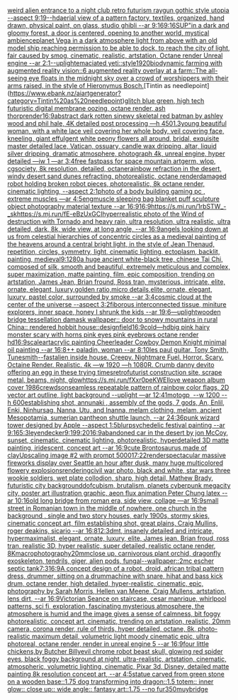 [weird alien entrance to a night club retro futurism raygun gothic style utopia --aspect 9:19](https://www.ebank.nz/aiartgenerator?category=weird%20alien%20entrance%20to%20a%20night%20club%20retro%20futurism%20raygun%20gothic%20style%20utopia%20--aspect%209%3A19)[--hd](https://www.ebank.nz/aiartgenerator?category=--hd)[aerial view of a pattern factory, textiles, organized, hand drawn, physical paint, on glass, studio ghibli --ar 9:16](https://www.ebank.nz/aiartgenerator?category=aerial%20view%20of%20a%20pattern%20factory%2C%20textiles%2C%20organized%2C%20hand%20drawn%2C%20physical%20paint%2C%20on%20glass%2C%20studio%20ghibli%20--ar%209%3A16)[9:16](https://www.ebank.nz/aiartgenerator?category=9%3A16)[SUP"](https://www.ebank.nz/aiartgenerator?category=SUP%22)[in a dark and gloomy forest, a door is centered, opening to another world, mystical ambience](https://www.ebank.nz/aiartgenerator?category=in%20a%20dark%20and%20gloomy%20forest%2C%20a%20door%20is%20centered%2C%20opening%20to%20another%20world%2C%20mystical%20ambience)[planet Vega in a dark atmosphere light from above with an old model ship reaching permission to be able to dock, to reach the city of light, fair caused by smog, cinematic, realistic, artstation, Octane render Unreal engine --ar 2:1](https://www.ebank.nz/aiartgenerator?category=planet%20Vega%20in%20a%20dark%20atmosphere%20light%20from%20above%20with%20an%20old%20model%20ship%20reaching%20permission%20to%20be%20able%20to%20dock%2C%20to%20reach%20the%20city%20of%20light%2C%20fair%20caused%20by%20smog%2C%20cinematic%2C%20realistic%2C%20artstation%2C%20Octane%20render%20Unreal%20engine%20--ar%202%3A1)[--uplight](https://www.ebank.nz/aiartgenerator?category=--uplight)[emaciated yeti::](https://www.ebank.nz/aiartgenerator?category=emaciated%20yeti%3A%3A)[style](https://www.ebank.nz/aiartgenerator?category=style)[1920](https://www.ebank.nz/aiartgenerator?category=1920)[biodynamic farming with augmented reality vision::6 augmented reality overlay at a farm::](https://www.ebank.nz/aiartgenerator?category=biodynamic%20farming%20with%20augmented%20reality%20vision%3A%3A6%20augmented%20reality%20overlay%20at%20a%20farm%3A%3A)[The all-seeing eye floats in the midnight sky over a crowd of worshippers with their arms raised, in the style of Hieronymus Bosch.](https://www.ebank.nz/aiartgenerator?category=The%20all-seeing%20eye%20floats%20in%20the%20midnight%20sky%20over%20a%20crowd%20of%20worshippers%20with%20their%20arms%20raised%2C%20in%20the%20style%20of%20Hieronymus%20Bosch.)[Tintin as needlepoint](https://www.ebank.nz/aiartgenerator?category=Tintin%20as%20needlepoint)[glitch blue green, high tech futuristic digital membrane oozing, octane render, ash thorp](https://www.ebank.nz/aiartgenerator?category=glitch%20blue%20green%2C%20high%20tech%20futuristic%20digital%20membrane%20oozing%2C%20octane%20render%2C%20ash%20thorp)[render](https://www.ebank.nz/aiartgenerator?category=render)[16:9](https://www.ebank.nz/aiartgenerator?category=16%3A9)[abstract dark rotten sinewy skeletal red batman by ashley wood and phil hale, 4K detailed post processing —h 450](https://www.ebank.nz/aiartgenerator?category=abstract%20dark%20rotten%20sinewy%20skeletal%20red%20batman%20by%20ashley%20wood%20and%20phil%20hale%2C%204K%20detailed%20post%20processing%20%E2%80%94h%20450)[1.3](https://www.ebank.nz/aiartgenerator?category=1.3)[young beautiful woman, with a white lace veil covering her whole body, veil covering face, kneeling, giant effulgent white peony flowers all around, bridal, exquisite master detailed lace, Vatican, ossuary, candle wax dripping, altar, liquid silver dripping, dramatic atmosphere, photograph 4k, unreal engine, hyper detailed —iw 1 —ar 3:4](https://www.ebank.nz/aiartgenerator?category=young%20beautiful%20woman%2C%20with%20a%20white%20lace%20veil%20covering%20her%20whole%20body%2C%20veil%20covering%20face%2C%20kneeling%2C%20giant%20effulgent%20white%20peony%20flowers%20all%20around%2C%20bridal%2C%20exquisite%20master%20detailed%20lace%2C%20Vatican%2C%20ossuary%2C%20candle%20wax%20dripping%2C%20altar%2C%20liquid%20silver%20dripping%2C%20dramatic%20atmosphere%2C%20photograph%204k%2C%20unreal%20engine%2C%20hyper%20detailed%20%E2%80%94iw%201%20%E2%80%94ar%203%3A4)[free fastpass for space mountain artgerm, wlop, cgsociety, 8k resolution, detailed, octane](https://www.ebank.nz/aiartgenerator?category=free%20fastpass%20for%20space%20mountain%20artgerm%2C%20wlop%2C%20cgsociety%2C%208k%20resolution%2C%20detailed%2C%20octane)[rainbow refraction in the desert, windy desert sand dunes refracting, photorealistic, octane render](https://www.ebank.nz/aiartgenerator?category=rainbow%20refraction%20in%20the%20desert%2C%20windy%20desert%20sand%20dunes%20refracting%2C%20photorealistic%2C%20octane%20render)[damaged robot holding broken robot pieces, photorealistic, 8k octane render, cinematic lighting, --aspect 2:1](https://www.ebank.nz/aiartgenerator?category=damaged%20robot%20holding%20broken%20robot%20pieces%2C%20photorealistic%2C%208k%20octane%20render%2C%20cinematic%20lighting%2C%20--aspect%202%3A1)[photo of a body building gaming pc , extreme muscles —ar 4:5](https://www.ebank.nz/aiartgenerator?category=photo%20of%20a%20body%20building%20gaming%20pc%20%2C%20extreme%20muscles%20%E2%80%94ar%204%3A5)[eng](https://www.ebank.nz/aiartgenerator?category=eng)[muscle sleeping bag blanket puff sculpture object photography material texture --ar 16:9](https://www.ebank.nz/aiartgenerator?category=muscle%20sleeping%20bag%20blanket%20puff%20sculpture%20object%20photography%20material%20texture%20--ar%2016%3A9)[16:9](https://www.ebank.nz/aiartgenerator?category=16%3A9)[<https://s.mj.run/1rbSTW_-_sk>](https://www.ebank.nz/aiartgenerator?category=%3Chttps%3A//s.mj.run/1rbSTW_-_sk%3E)[<https://s.mj.run/fE-eBzUxGCI>](https://www.ebank.nz/aiartgenerator?category=%3Chttps%3A//s.mj.run/fE-eBzUxGCI%3E)[hyperrealistic photo of the Wind of destruction with Tornado and heavy rain, ultra resolution, ultra realistic, ultra detailed, dark, 8k, wide view, at long angle, --ar 16:9](https://www.ebank.nz/aiartgenerator?category=hyperrealistic%20photo%20of%20the%20Wind%20of%20destruction%20with%20Tornado%20and%20heavy%20rain%2C%20ultra%20resolution%2C%20ultra%20realistic%2C%20ultra%20detailed%2C%20dark%2C%208k%2C%20wide%20view%2C%20at%20long%20angle%2C%20--ar%2016%3A9)[angels looking down at us from celestial hierarchies of concentric circles as a medieval painting of the heavens around a central bright light, in the style of Jean Thenaud, repetition, circles, symmetry, light, cinematic lighting, ectoplasm, backlit, painting, medieval](https://www.ebank.nz/aiartgenerator?category=angels%20looking%20down%20at%20us%20from%20celestial%20hierarchies%20of%20concentric%20circles%20as%20a%20medieval%20painting%20of%20the%20heavens%20around%20a%20central%20bright%20light%2C%20in%20the%20style%20of%20Jean%20Thenaud%2C%20repetition%2C%20circles%2C%20symmetry%2C%20light%2C%20cinematic%20lighting%2C%20ectoplasm%2C%20backlit%2C%20painting%2C%20medieval)[9:12](https://www.ebank.nz/aiartgenerator?category=9%3A12)[80](https://www.ebank.nz/aiartgenerator?category=80)[a huge ancient white-black tree, chinese Tai Chi, composed of silk, smooth and beautiful, extremely meticulous and complex, super maximization, matte painting, film, epic composition, trending on artstation, James Jean, Brian fround, Ross tran, mysterious, intricate, elite, ornate, elegant, luxury,golden ratio,micro details,elite, ornate, elegant, luxury, pastel color, surrounded by smoke --ar 3:4](https://www.ebank.nz/aiartgenerator?category=a%20huge%20ancient%20white-black%20tree%2C%20chinese%20Tai%20Chi%2C%20composed%20of%20silk%2C%20smooth%20and%20beautiful%2C%20extremely%20meticulous%20and%20complex%2C%20super%20maximization%2C%20matte%20painting%2C%20film%2C%20epic%20composition%2C%20trending%20on%20artstation%2C%20James%20Jean%2C%20Brian%20fround%2C%20Ross%20tran%2C%20mysterious%2C%20intricate%2C%20elite%2C%20ornate%2C%20elegant%2C%20luxury%2Cgolden%20ratio%2Cmicro%20details%2Celite%2C%20ornate%2C%20elegant%2C%20luxury%2C%20pastel%20color%2C%20surrounded%20by%20smoke%20--ar%203%3A4)[cosmic cloud at the center of the universe --aspect 3:2](https://www.ebank.nz/aiartgenerator?category=cosmic%20cloud%20at%20the%20center%20of%20the%20universe%20--aspect%203%3A2)[fiborous interconnected tissue, miniture explorers, inner space, honey I shrunk the kids --ar 19:6](https://www.ebank.nz/aiartgenerator?category=fiborous%20interconnected%20tissue%2C%20miniture%20explorers%2C%20inner%20space%2C%20honey%20I%20shrunk%20the%20kids%20--ar%2019%3A6)[—uplight](https://www.ebank.nz/aiartgenerator?category=%E2%80%94uplight)[wooden bridge tessellation damask wallpaper:: door to snowy mountains in rural China:: rendered hobbit house::](https://www.ebank.nz/aiartgenerator?category=wooden%20bridge%20tessellation%20damask%20wallpaper%3A%3A%20door%20to%20snowy%20mountains%20in%20rural%20China%3A%3A%20rendered%20hobbit%20house%3A%3A)[design](https://www.ebank.nz/aiartgenerator?category=design)[field](https://www.ebank.nz/aiartgenerator?category=field)[16:9](https://www.ebank.nz/aiartgenerator?category=16%3A9)[cold](https://www.ebank.nz/aiartgenerator?category=cold)[—hd](https://www.ebank.nz/aiartgenerator?category=%E2%80%94hd)[big pink hairy monster scary with horns pink eyes pink eyebrows octane render hd](https://www.ebank.nz/aiartgenerator?category=big%20pink%20hairy%20monster%20scary%20with%20horns%20pink%20eyes%20pink%20eyebrows%20octane%20render%20hd)[16:9](https://www.ebank.nz/aiartgenerator?category=16%3A9)[scale](https://www.ebank.nz/aiartgenerator?category=scale)[art](https://www.ebank.nz/aiartgenerator?category=art)[acrylic painting Cheerleader Cowboy Demon Knight minimal oil painting --ar 16:8](https://www.ebank.nz/aiartgenerator?category=acrylic%20painting%20Cheerleader%20Cowboy%20Demon%20Knight%20minimal%20oil%20painting%20--ar%2016%3A8)[++ paladin, woman --ar 8:10](https://www.ebank.nz/aiartgenerator?category=%2B%2B%20paladin%2C%20woman%20--ar%208%3A10)[les paul guitar, Tony Smith, Tunesmith](https://www.ebank.nz/aiartgenerator?category=les%20paul%20guitar%2C%20Tony%20Smith%2C%20Tunesmith)[--fast](https://www.ebank.nz/aiartgenerator?category=--fast)[alien inside house. Creepy. Nightmare Fuel. Horror. Scary. Octaine Render. Realistic.    4k —w 1920 —h 1080](https://www.ebank.nz/aiartgenerator?category=alien%20inside%20house.%20Creepy.%20Nightmare%20Fuel.%20Horror.%20Scary.%20Octaine%20Render.%20Realistic.%20%20%20%204k%20%E2%80%94w%201920%20%E2%80%94h%201080)[R. Crumb ](https://www.ebank.nz/aiartgenerator?category=R.%20Crumb%20)[danny devito offering an egg in these trying times](https://www.ebank.nz/aiartgenerator?category=danny%20devito%20offering%20an%20egg%20in%20these%20trying%20times)[](https://www.ebank.nz/aiartgenerator?category=)[retrofuturist construction site, scrape metal, beams, night, glow](https://www.ebank.nz/aiartgenerator?category=retrofuturist%20construction%20site%2C%20scrape%20metal%2C%20beams%2C%20night%2C%20glow)[<https://s.mj.run/fXxr0peKWEI>](https://www.ebank.nz/aiartgenerator?category=%3Chttps%3A//s.mj.run/fXxr0peKWEI%3E)[love weapon album cover 1986](https://www.ebank.nz/aiartgenerator?category=love%20weapon%20album%20cover%201986)[crewdson](https://www.ebank.nz/aiartgenerator?category=crewdson)[seamless repeatable pattern of rainbow color flags, 2D vector art outline, light background --uplight —ar 12:41](https://www.ebank.nz/aiartgenerator?category=seamless%20repeatable%20pattern%20of%20rainbow%20color%20flags%2C%202D%20vector%20art%20outline%2C%20light%20background%20--uplight%20%E2%80%94ar%2012%3A41)[motogp  --w 1200 --h 600](https://www.ebank.nz/aiartgenerator?category=motogp%20%C2%A0--w%201200%20--h%20600)[establishing shot, annunaki ,  assembly of the gods, 7 gods, An, Enlil, Enki, Ninhursag, Nanna, Utu, and Inanna, melam clothing, melam, ancient Mesopotamia, sumerian pantheon shuttle launch, --ar 24:36](https://www.ebank.nz/aiartgenerator?category=establishing%20shot%2C%20annunaki%20%2C%20%20assembly%20of%20the%20gods%2C%207%20gods%2C%20An%2C%20Enlil%2C%20Enki%2C%20Ninhursag%2C%20Nanna%2C%20Utu%2C%20and%20Inanna%2C%20melam%20clothing%2C%20melam%2C%20ancient%20Mesopotamia%2C%20sumerian%20pantheon%20shuttle%20launch%2C%20--ar%2024%3A36)[punk wizard tower designed by Apple --aspect 1:5](https://www.ebank.nz/aiartgenerator?category=punk%20wizard%20tower%20designed%20by%20Apple%20--aspect%201%3A5)[blur](https://www.ebank.nz/aiartgenerator?category=blur)[psychedelic festival  painting --ar 9:16](https://www.ebank.nz/aiartgenerator?category=psychedelic%20festival%20%20painting%20--ar%209%3A16)[5:3](https://www.ebank.nz/aiartgenerator?category=5%3A3)[leyendecker](https://www.ebank.nz/aiartgenerator?category=leyendecker)[9:19](https://www.ebank.nz/aiartgenerator?category=9%3A19)[9:20](https://www.ebank.nz/aiartgenerator?category=9%3A20)[16:9](https://www.ebank.nz/aiartgenerator?category=16%3A9)[abandoned car in the desert by jon McCoy, sunset, cinematic, cinematic lighting, photorealistic, hyperdetailed 3D matte painting, iridescent, concept art --ar 16:9](https://www.ebank.nz/aiartgenerator?category=abandoned%20car%20in%20the%20desert%20by%20jon%20McCoy%2C%20sunset%2C%20cinematic%2C%20cinematic%20lighting%2C%20photorealistic%2C%20hyperdetailed%203D%20matte%20painting%2C%20iridescent%2C%20concept%20art%20--ar%2016%3A9)[cute Brontosaurus,made of clay](https://www.ebank.nz/aiartgenerator?category=cute%20Brontosaurus%2Cmade%20of%20clay)[Upscaling image #2 with prompt 5000](https://www.ebank.nz/aiartgenerator?category=Upscaling%20image%20%232%20with%20prompt%205000)[17:22](https://www.ebank.nz/aiartgenerator?category=17%3A22)[render](https://www.ebank.nz/aiartgenerator?category=render)[spectacular massive fireworks display over Seattle an hour after dusk, many huge multicolored flowery explosions](https://www.ebank.nz/aiartgenerator?category=spectacular%20massive%20fireworks%20display%20over%20Seattle%20an%20hour%20after%20dusk%2C%20many%20huge%20multicolored%20flowery%20explosions)[rendering](https://www.ebank.nz/aiartgenerator?category=rendering)[civil war photo, black and white, star wars three wookie soldiers, wet plate collodion, sharp, high detail, Mathew Brady, futuristic city background](https://www.ebank.nz/aiartgenerator?category=civil%20war%20photo%2C%20black%20and%20white%2C%20star%20wars%20three%20wookie%20soldiers%2C%20wet%20plate%20collodion%2C%20sharp%2C%20high%20detail%2C%20Mathew%20Brady%2C%20futuristic%20city%20background)[dof](https://www.ebank.nz/aiartgenerator?category=dof)[cubism, brutalism, planets cyberpunk megacity city, poster art illustration graphic, aeon flux animation Peter Chung latex --ar 10:16](https://www.ebank.nz/aiartgenerator?category=cubism%2C%20brutalism%2C%20planets%20cyberpunk%20megacity%20city%2C%20poster%20art%20illustration%20graphic%2C%20aeon%20flux%20animation%20Peter%20Chung%20latex%20--ar%2010%3A16)[old long bridge from roman era, side view,  collage —ar 16:9](https://www.ebank.nz/aiartgenerator?category=old%20long%20bridge%20from%20roman%20era%2C%20side%20view%2C%20%20collage%20%E2%80%94ar%2016%3A9)[small street in Romanian town in the middle of nowhere, one church in the background , single and two story houses, early 1900s, stormy skies, cinematic concept art, film establishing shot, great plains, Craig Mullins, roger deakins, sicario --ar 16:8](https://www.ebank.nz/aiartgenerator?category=small%20street%20in%20Romanian%20town%20in%20the%20middle%20of%20nowhere%2C%20one%20church%20in%20the%20background%20%2C%20single%20and%20two%20story%20houses%2C%20early%201900s%2C%20stormy%20skies%2C%20cinematic%20concept%20art%2C%20film%20establishing%20shot%2C%20great%20plains%2C%20Craig%20Mullins%2C%20roger%20deakins%2C%20sicario%20--ar%2016%3A8)[1](https://www.ebank.nz/aiartgenerator?category=1)[2:3](https://www.ebank.nz/aiartgenerator?category=2%3A3)[dmt, insanely detailed and intricate, hypermaximalist, elegant, ornate, luxury, elite, James jean, Brian froud, ross tran, realistic 3D, hyper realistic, super detailed, realistic octane render, 8K](https://www.ebank.nz/aiartgenerator?category=dmt%2C%20insanely%20detailed%20and%20intricate%2C%20hypermaximalist%2C%20elegant%2C%20ornate%2C%20luxury%2C%20elite%2C%20James%20jean%2C%20Brian%20froud%2C%20ross%20tran%2C%20realistic%203D%2C%20hyper%20realistic%2C%20super%20detailed%2C%20realistic%20octane%20render%2C%208K)[macrophotography](https://www.ebank.nz/aiartgenerator?category=macrophotography)[20mm](https://www.ebank.nz/aiartgenerator?category=20mm)[close up, carnivorous plant orchid, dragonfly exoskeleton, tendrils, giger, alien pods, fungal](https://www.ebank.nz/aiartgenerator?category=close%20up%2C%20carnivorous%20plant%20orchid%2C%20dragonfly%20exoskeleton%2C%20tendrils%2C%20giger%2C%20alien%20pods%2C%20fungal)[--wallpaper](https://www.ebank.nz/aiartgenerator?category=--wallpaper)[::2](https://www.ebank.nz/aiartgenerator?category=%3A%3A2)[mc escher septic tank](https://www.ebank.nz/aiartgenerator?category=mc%20escher%20septic%20tank)[7:3](https://www.ebank.nz/aiartgenerator?category=7%3A3)[16:9](https://www.ebank.nz/aiartgenerator?category=16%3A9)[A concept design of a robot, droid, african tribal pattern dress, drummer, sitting on a drummachine with snare, hihat and bass kick drum, octane render, high detailed, hyper-realistic, cinematic, epic, photography by Sarah Morris, Hellen van Meene, Craig Mullens, artstation, lens dirt, --ar 16:9](https://www.ebank.nz/aiartgenerator?category=A%20concept%20design%20of%20a%20robot%2C%20droid%2C%20african%20tribal%20pattern%20dress%2C%20drummer%2C%20sitting%20on%20a%20drummachine%20with%20snare%2C%20hihat%20and%20bass%20kick%20drum%2C%20octane%20render%2C%20high%20detailed%2C%20hyper-realistic%2C%20cinematic%2C%20epic%2C%20photography%20by%20Sarah%20Morris%2C%20Hellen%20van%20Meene%2C%20Craig%20Mullens%2C%20artstation%2C%20lens%20dirt%2C%20--ar%2016%3A9)[Victorian Seance on staircase, cesar manrique, whirlpool patterns, sci fi, exploration, fascinating mysterious atmosphere, the atmosphere is humid and the image gives a sense of calmness, bit foggy photorealistic, concept art, cinematic, trending on artstation, realistic, 20mm camera, corona render, rule of thirds, hyper detailed, octane, 8k, photo-realistic maximum detail, volumetric light moody cinematic epic, ultra photoreal, octane render, render in unreal engine 5 --ar 16:9](https://www.ebank.nz/aiartgenerator?category=Victorian%20Seance%20on%20staircase%2C%20cesar%20manrique%2C%20whirlpool%20patterns%2C%20sci%20fi%2C%20exploration%2C%20fascinating%20mysterious%20atmosphere%2C%20the%20atmosphere%20is%20humid%20and%20the%20image%20gives%20a%20sense%20of%20calmness%2C%20bit%20foggy%20photorealistic%2C%20concept%20art%2C%20cinematic%2C%20trending%20on%20artstation%2C%20realistic%2C%2020mm%20camera%2C%20corona%20render%2C%20rule%20of%20thirds%2C%20hyper%20detailed%2C%20octane%2C%208k%2C%20photo-realistic%20maximum%20detail%2C%20volumetric%20light%20moody%20cinematic%20epic%2C%20ultra%20photoreal%2C%20octane%20render%2C%20render%20in%20unreal%20engine%205%20--ar%2016%3A9)[four little chickens,by Butcher Billy](https://www.ebank.nz/aiartgenerator?category=four%20little%20chickens%2Cby%20Butcher%20Billy)[evil chrome robot beast skull, glowing red spider eyes, black foggy background at night, ultra-realistic, artstation, cinematic, atmospheric, volumetric lighting, cinematic, Pixar 3d, Disney, detailed matte painting 8k resolution concept art, --ar 4:5](https://www.ebank.nz/aiartgenerator?category=evil%20chrome%20robot%20beast%20skull%2C%20glowing%20red%20spider%20eyes%2C%20black%20foggy%20background%20at%20night%2C%20ultra-realistic%2C%20artstation%2C%20cinematic%2C%20atmospheric%2C%20volumetric%20lighting%2C%20cinematic%2C%20Pixar%203d%2C%20Disney%2C%20detailed%20matte%20painting%208k%20resolution%20concept%20art%2C%20--ar%204%3A5)[statue carved from green stone on a wooden base::1.75 dog transforming into dragon::1.5 totem:: inner glow:: close up:: wide angle:: fantasy art::1.75 --no fur](https://www.ebank.nz/aiartgenerator?category=statue%20carved%20from%20green%20stone%20on%20a%20wooden%20base%3A%3A1.75%20dog%20transforming%20into%20dragon%3A%3A1.5%20totem%3A%3A%20inner%20glow%3A%3A%20close%20up%3A%3A%20wide%20angle%3A%3A%20fantasy%20art%3A%3A1.75%20--no%20fur)[350](https://www.ebank.nz/aiartgenerator?category=350)[muybridge](https://www.ebank.nz/aiartgenerator?category=muybridge)